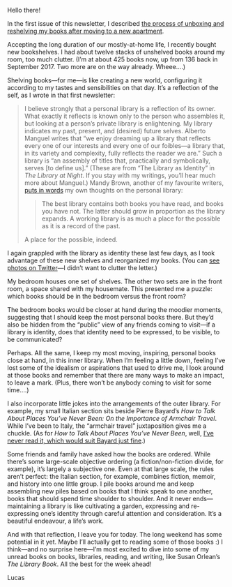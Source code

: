Hello there!

In the first issue of this newsletter, I described [the process of unboxing and reshelving my books after moving to a new apartment](https://lucascherkewski.com/hit-and-miss/1-earthworming/#the-bright-side-of-moving-reshelving).

Accepting the long duration of our mostly-at-home life, I recently bought new bookshelves. I had about twelve stacks of unshelved books around my room, too much clutter. (I’m at about 425 books now, up from 136 back in September 2017. Two more are on the way already. Wheee….)

Shelving books—for me—is like creating a new world, configuring it according to my tastes and sensibilities on that day. It’s a reflection of the self, as I wrote in that first newsletter:

> I believe strongly that a personal library is a reflection of its owner. What exactly it reflects is known only to the person who assembles it, but looking at a person’s private library is enlightening. My library indicates my past, present, and (desired) future selves. Alberto Manguel writes that “we enjoy dreaming up a library that reflects every one of our interests and every one of our foibles—a library that, in its variety and complexity, fully reflects the reader we are.” Such a library is “an assembly of titles that, practically and symbolically, serves [to define us].” (These are from “The Library as Identity” in *The Library at Night*. If you stay with my writings, you’ll hear much more about Manguel.) Mandy Brown, another of my favourite writers, [puts in words](http://aworkinglibrary.com/writing/ways-of-reading/) my own thoughts on the personal library:
>
> > The best library contains both books you have read, and books you have not. The latter should grow in proportion as the library expands. A working library is as much a place for the possible as it is a record of the past.
>
> A place for the possible, indeed.

I again grappled with the library as identity these last few days, as I took advantage of these new shelves and reorganized my books. (You can [see photos on Twitter](https://twitter.com/lchski/status/1262088773195706368)—I didn’t want to clutter the letter.)

My bedroom houses one set of shelves. The other two sets are in the front room, a space shared with my housemate. This presented me a puzzle: which books should be in the bedroom versus the front room?

The bedroom books would be closer at hand during the moodier moments, suggesting that I should keep the most personal books there. But they’d also be hidden from the “public” view of any friends coming to visit—if a library is identity, does that identity need to be expressed, to be visible, to be communicated?

Perhaps. All the same, I keep my most moving, inspiring, personal books close at hand, in this inner library. When I’m feeling a little down, feeling I’ve lost some of the idealism or aspirations that used to drive me, I look around at those books and remember that there are many ways to make an impact, to leave a mark. (Plus, there won’t be anybody coming to visit for some time….)

I also incorporate little jokes into the arrangements of the outer library. For example, my small Italian section sits beside Pierre Bayard’s _How to Talk About Places You’ve Never Been: On the Importance of Armchair Travel_. While I’ve been to Italy, the “armchair travel” juxtaposition gives me a chuckle. (As for _How to Talk About Places You’ve Never Been_, well, [I’ve never read it, which would suit Bayard just fine](https://lucascherkewski.com/study/how-to-talk-about-books-you-havent-read/).)

Some friends and family have asked how the books are ordered. While there’s some large-scale objective ordering (a fiction/non-fiction divide, for example), it’s largely a subjective one. Even at that large scale, the rules aren’t perfect: the Italian section, for example, combines fiction, memoir, and history into one little group. I pile books around me and keep assembling new piles based on books that I think speak to one another, books that should spend time shoulder to shoulder. And it never ends—maintaining a library is like cultivating a garden, expressing and re-expressing one’s identity through careful attention and consideration. It’s a beautiful endeavour, a life’s work.

And with that reflection, I leave you for today. The long weekend has some potential in it yet. Maybe I’ll actually get to reading some of those books :) I think—and no surprise here—I’m most excited to dive into some of my unread books on books, libraries, reading, and writing, like Susan Orlean’s _The Library Book_. All the best for the week ahead!

Lucas